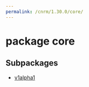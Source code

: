 ```yaml
---
permalink: /cnrm/1.30.0/core/
---
```


# package core



## Subpackages

* [v1alpha1](core-v1alpha1.md)